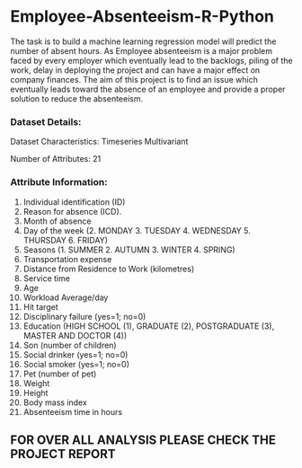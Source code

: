 # Employee-Absenteeism-R-Python
The task is to build a machine learning regression model will predict the number of absent hours. As Employee absenteeism is a major problem faced by every employer which eventually lead to the backlogs, piling of the work, delay in deploying the project and can have a major effect on company finances. The aim of this project is to find an issue which eventually leads toward the absence of an employee and provide a proper solution to reduce the absenteeism.

### Dataset Details:
Dataset Characteristics: Timeseries Multivariant

Number of Attributes: 21

### Attribute Information:
1. Individual identification (ID)
2. Reason for absence (ICD).
3. Month of absence
4. Day of the week (2. MONDAY 3. TUESDAY 4. WEDNESDAY 5. THURSDAY 6. FRIDAY)
5. Seasons (1. SUMMER 2. AUTUMN 3. WINTER 4. SPRING)
6. Transportation expense
7. Distance from Residence to Work (kilometres)
8. Service time
9. Age
10. Workload Average/day
11. Hit target
12. Disciplinary failure (yes=1; no=0)
13. Education (HIGH SCHOOL (1), GRADUATE (2), POSTGRADUATE (3), MASTER AND DOCTOR (4))
14. Son (number of children)
15. Social drinker (yes=1; no=0)
16. Social smoker (yes=1; no=0)
17. Pet (number of pet)
18. Weight
19. Height
20. Body mass index
21. Absenteeism time in hours

## FOR OVER ALL ANALYSIS PLEASE CHECK THE PROJECT REPORT
